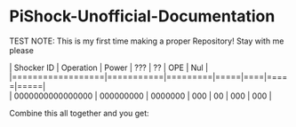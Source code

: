 # PiShock-Unofficial-Documentation
TEST
NOTE: This is my first time making a proper Repository! Stay with me please



|    Shocker ID    | Operation |  Power  | ??? | ?? | OPE | Nul | 
|==================|===========|=========|=====|====|=====|=====|      
| 0000000000000000 | 000000000 | 0000000 | 000 | 00 | 000 | 000 |

Combine this all together and you get:
